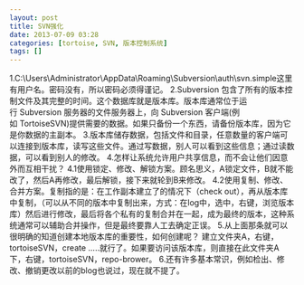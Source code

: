 ```yaml
---
layout: post
title: SVN强化
date: 2013-07-09 03:28
categories: [tortoise, SVN, 版本控制系统]
tags: []
---
```

1.C:\Users\Administrator\AppData\Roaming\Subversion\auth\svn.simple这里有用户名。密码没有，所以密码必须得谨记。
2.Subversion 包含了所有的版本控制文件及其完整的时间。这个数据库就是版本库。版本库通常位于运行 Subversion 服务器的文件服务器上，向 Subversion 客户端(例如 TortoiseSVN)提供需要的数据。如果只备份一个东西，请备份版本库，因为它是你数据的主副本。
3.版本库储存数据，包括文件和目录，任意数量的客户端可以连接到版本库，读写这些文件。通过写数据，别人可以看到这些信息；通过读数据，可以看到别人的修改。
4.怎样让系统允许用户共享信息，而不会让他们因意外而互相干扰？
4.1使用锁定、修改、解锁方案。顾名思义，A锁定文件，B就不能改了，然后A再修改，最后解锁，接下来就轮到B来修改。
4.2使用复制、修改、合并方案。复制指的是：在工作副本建立了的情况下（check out），再从版本库中复制，（可以从不同的版本中复制出来，方式：在log中，选中，右键，浏览版本库）然后进行修改，最后将各个私有的复制合并在一起，成为最终的版本，这种系统通常可以辅助合并操作，但是最终要靠人工去确定正误。
5.从上面那条就可以很明确的知道创建本地版本库的重要性，如何创建呢？
建立文件夹A，右键，tortoiseSVN，create .....就行了。如果要访问该版本库，则直接在此文件夹A下，右键，tortoiseSVN，repo-brower。
6.还有许多基本常识，例如检出、修改、撤销更改以前的blog也说过，现在就不提了。
